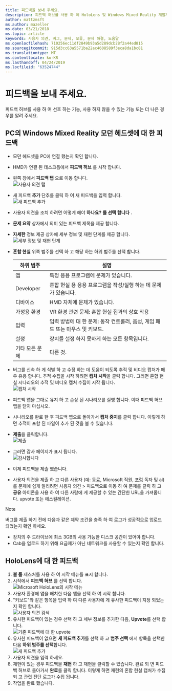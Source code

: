 ```yaml
---
title: 피드백을 보내 주세요.
description: 피드백 허브를 사용 하 여 HoloLens 및 Windows Mixed Reality 개발자를 위한 실행 가능한 피드백을 만듭니다.
author: mattzmsft
ms.author: mazeller
ms.date: 03/21/2018
ms.topic: article
keywords: 사용자 의견, 버그, 문제, 오류, 문제 해결, 도움말
ms.openlocfilehash: 710256ec11df2849b93a5d289dcb28f2a44ed815
ms.sourcegitcommit: 915d3cc63a5571ba22ac4608589f3eca8da1bc81
ms.translationtype: MT
ms.contentlocale: ko-KR
ms.lasthandoff: 04/24/2019
ms.locfileid: "63524744"
---
```

# <a name="give-us-feedback"></a>피드백을 보내 주세요.

피드백 허브를 사용 하 여 선호 하는 기능, 사용 하지 않을 수 있는 기능 또는 더 나은 경우를 알려 주세요.

## <a name="feedback-for-windows-mixed-reality-immersive-headset-on-pc"></a>PC의 Windows Mixed Reality 모던 헤드셋에 대 한 피드백

* 모던 헤드셋을 PC에 연결 했는지 확인 합니다.
* HMD가 연결 된 데스크톱에서 **피드백 허브** 를 시작 합니다.
* 왼쪽 창에서 **피드백 탭** 으로 이동 합니다. <br>
  ![사용자 의견 탭](images/feedback1-600px.png)
* 새 피드백 **추가** 단추를 클릭 하 여 새 피드백을 입력 합니다.<br>
  ![새 피드백 추가](images/feedback2-600px.png)
* 사용자 의견을 조치 하려면 어떻게 해야 **하나요?** **를 선택 합니다** .
* **문제 요약** 상자에서 의미 있는 피드백 제목을 제공 합니다.
* **자세한** 정보 제공 상자에 세부 정보 및 재현 단계를 제공 합니다.<br>
  ![세부 정보 및 재현 단계](images/feedback3-600px.png)
* **혼합 현실** 위쪽 범주를 선택 하 고 해당 하는 하위 범주를 선택 합니다.

  |  하위 범주  |  설명 | 
  |----------|----------|
  |  앱  |  특정 응용 프로그램에 문제가 있습니다. | 
  |  Developer  |  혼합 현실 용 응용 프로그램을 작성/실행 하는 데 문제가 있습니다. | 
  |  디바이스  |  HMD 자체에 문제가 있습니다. | 
  |  가정용 환경  |  VR 환경 관련 문제: 혼합 현실 집과의 상호 작용 | 
  |  입력  |  입력 방법에 대 한 문제: 동작 컨트롤러, 음성, 게임 패드 또는 마우스 및 키보드. | 
  |  설정  |  장치를 설정 하지 못하게 하는 모든 항목입니다. | 
  |  기타 모든 문제  |  다른 것. |
  
* 버그를 신속 하 게 식별 하 고 수정 하는 데 도움이 되도록 추적 및 비디오 캡처가 매우 유용 합니다. 추적 수집을 시작 하려면 **캡처 시작**을 클릭 합니다. 그러면 혼합 현실 시나리오의 추적 및 비디오 캡처 수집이 시작 됩니다.<br>
  ![캡처 시작](images/feedback4-600px.png)
* 피드백 앱을 그대로 유지 하 고 손상 된 시나리오를 실행 합니다. 이때 피드백 허브 앱을 닫지 마십시오.
* 시나리오를 완료 한 후 피드백 앱으로 돌아가서 **캡처 중지**를 클릭 합니다. 이렇게 하면 추적이 포함 된 파일이 추가 된 것을 볼 수 있습니다.
* **제출**을 클릭합니다.<br>
  ![제출](images/feedback5-600px.png)
* 그러면 감사 페이지가 표시 됩니다.<br>
  ![감사합니다](images/feedback6-600px.png)
* 이제 피드백을 제출 했습니다.
* 사용자 의견을 제출 하 고 다른 사용자 (예: 동료, Microsoft 직원, [포럼](https://forums.hololens.com/) 독자 및 al)를 문제에 쉽게 알리려면 사용자 의견 > 피드백으로 이동 하 여 문제를 클릭 하 고 **공유** 아이콘을 사용 하 여 다른 사람에 게 제공할 수 있는 간단한 URL을 가져옵니다. upvote 또는 에스컬레이션.

>[!NOTE]
>버그를 제출 하기 전에 다음과 같은 제약 조건을 충족 하 여 로그가 성공적으로 업로드 되었는지 확인 하세요.
> - 장치의 주 드라이브에 최소 3GB의 사용 가능한 디스크 공간이 있어야 합니다.
> - Cab을 업로드 하기 위해 요금제가 아닌 네트워크를 사용할 수 있는지 확인 합니다.

## <a name="feedback-for-hololens"></a>HoloLens에 대 한 피드백

1. **블 룸** 제스처를 사용 하 여 시작 메뉴를 표시 합니다.
2. 시작에서 **피드백 허브** 를 선택 합니다.<br>
  ![Microsoft HoloLens의 시작 메뉴](images/startmenu.jpg)
3. 사용자 환경에 앱을 배치한 다음 앱을 선택 하 여 시작 합니다.
4. "키보드"와 같은 항목을 입력 하 여 다른 사용자에 게 유사한 피드백이 지정 되었는지 확인 합니다.<br>
  ![사용자 의견 검색](images/searchfeedback-500px.jpg)
5. 유사한 피드백이 있는 경우 선택 하 고 세부 정보를 추가한 다음, **Upvote**를 선택 합니다.<br>
  ![기존 피드백에 대 한 upvote](images/upvotefeedback-500px.jpg)
6. 유사한 피드백이 없으면 **새 피드백 추가**를 선택 하 고 **범주 선택** 에서 항목을 선택한 다음 **하위 범주를 선택**합니다.<br>
  ![새 피드백 추가](images/addnewfeedback-500px.jpg)
7. 사용자 의견을 입력 하세요.
8. 재현이 있는 경우 피드백을 **재현** 하 고 재현을 클릭할 수 있습니다. 완료 되 면 피드백 허브로 돌아가서 **완료**를 클릭 합니다. 이렇게 하면 재현의 혼합 현실 캡처가 수집 되 고 관련 진단 로그가 수집 됩니다.
9. 작업을 완료 했습니다.
